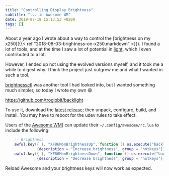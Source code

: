 ```yaml
---
title: "Controlling Display Brightness"
subtitle: "... in Awesome WM"
date: 2019-07-18 15:13:53 +0200
tags: []
---
```


About a year ago I wrote about a way to control the [brightness on my
x250]({{< ref "2018-08-03-brightness-on-x250.markdown" >}}).  I found a
lot of tools, and at the time I saw a lot of potential in [light][],
which I even contributed to a lot.

However, I ended up not using the evolved versions myself, and it took
me a while to digest why.  I think the project just outgrew me and what
I wanted in such a tool.

[brightnessctl][] was another tool I had looked into, but I wanted
something much simpler, so today I wrote my own :smile:

<https://github.com/troglobit/backlight>

To use it, download the [latest release][]; then unpack, configure,
build, and install.  You may have to reboot for the udev rules to take
effect.

Users of the [Awesome WM]] can update their `~/.config/awesome/rc.lua`
to include the following:

```lua
    -- Brightness
    awful.key({ }, "XF86MonBrightnessUp", function () os.execute("backlight up") end,
              {description = "Increase brightness", group = "hotkeys"}),
    awful.key({ }, "XF86MonBrightnessDown", function () os.execute("backlight down") end,
              {description = "Decrease brightness", group = "hotkeys"}),
```

Reload Awesome and your brightness keys will now work as expected.


[light]:          https://github.com/haikarainen/light/
[brightnessctl]:  https://github.com/Hummer12007/brightnessctl/
[latest release]: https://github.com/troglobit/backlight/releases/latest
[Awesome WM]:     https://awesomewm.org/

